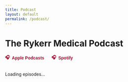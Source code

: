 ```yaml
---
title: Podcast
layout: default
permalink: /podcast/
---
```


<h1>The Rykerr Medical Podcast</h1>

<!-- External platform links -->
<div style="margin: 1rem 0; display: flex; gap: 1.5rem; flex-wrap: wrap;">
  <a href="https://podcasts.apple.com/us/podcast/the-rykerr-medical-podcast/id1570765323" target="_blank" style="text-decoration: none; color: #a31232; font-family: 'Black Ground', sans-serif; font-weight: bold; display: flex; align-items: center; gap: 0.4rem;">
    🎧 <span>Apple Podcasts</span>
  </a>
  <a href="https://open.spotify.com/show/73oflsb0c9M5iwHw07MxdP?" target="_blank" style="text-decoration: none; color: #a31232; font-family: 'Black Ground', sans-serif; font-weight: bold; display: flex; align-items: center; gap: 0.4rem;">
    🎧 <span>Spotify</span>
  </a>
</div>


<div id="episode-list" style="max-width:800px; margin:2rem auto; text-align:left;">
  <p>Loading episodes…</p>
</div>

<script>
async function loadFeed() {
  const CORS_PROXY = "https://api.allorigins.win/raw?url=";
  const feedUrl = "https://rykerrmedical.github.io/landing/feed.xml";

  try {
    const resp = await fetch(CORS_PROXY + encodeURIComponent(feedUrl));
    const xmlText = await resp.text();
    const parser = new DOMParser();
    const xml = parser.parseFromString(xmlText, "application/xml");
    const items = xml.querySelectorAll("item");
    const container = document.getElementById("episode-list");
    container.innerHTML = "";

    items.forEach((item, i) => {
      const title = item.querySelector("title")?.textContent || "Untitled";
      const link = item.querySelector("link")?.textContent;
      const enclosure = item.querySelector("enclosure");
      const audioUrl = enclosure?.getAttribute("url");
      const pubDateRaw = item.querySelector("pubDate")?.textContent;
      const pubDate = pubDateRaw ? new Date(pubDateRaw).toDateString() : "";
      const description = item.querySelector("description")?.textContent;
      let image = null;
      const itunesImage = item.getElementsByTagName("itunes:image")[0];
      if (itunesImage) {
        image = itunesImage.getAttribute("href");
      }
      if (!image) {
        const mediaContent = item.getElementsByTagName("media:content")[0];
        image = mediaContent?.getAttribute("url") || null;
      }

      const div = document.createElement("div");
      
      if (image) {
        const imgEl = document.createElement("img");
        imgEl.src = image;
        imgEl.alt = title;
        imgEl.style.maxWidth = "100%";
        imgEl.style.marginBottom = "1rem";
        imgEl.style.borderRadius = "12px";
        imgEl.style.boxShadow = "0 4px 12px rgba(0,0,0,0.1)";
        div.appendChild(imgEl);
      }

      div.style.marginBottom = "3rem";

      // Shorten long descriptions
      const shortDescription = description && description.length > 400
        ? description.substring(0, 400).split(" ").slice(0, -1).join(" ") + "..."
        : description;

      if (i === 0) {
        // Latest episode
        div.innerHTML = `
          <h2>${title}</h2>
          <small>${pubDate}</small><br>
          ${image ? `<img src="${image}" alt="Episode image" style="max-width:100%; height:auto; margin-top:0.5rem; border-radius:8px;">` : ""}
          ${audioUrl ? `<audio controls src="${audioUrl}" style="width:100%; margin:1rem 0;"></audio>` : ""}
          ${shortDescription ? `<p>${shortDescription}</p>` : ""}
          ${link ? `<p><a href="${link}" target="_blank">Full episode details</a></p>` : ""}
          <hr style="margin-top: 2rem;">
        `;
      } else {
        // Older episodes
        div.innerHTML = `
          <h3>${title}</h3>
          <small>${pubDate}</small><br>
          ${audioUrl ? `<audio controls src="${audioUrl}" style="width:100%; margin-top:0.5rem;"></audio>` : ""}
          ${link ? `<p><a href="${link}" target="_blank">Details</a></p>` : ""}
        `;
      }

      container.appendChild(div);
    });
  } catch (err) {
    document.getElementById("episode-list").textContent = "Error loading episodes.";
    console.error(err);
  }
}

document.addEventListener("DOMContentLoaded", loadFeed);
</script>
